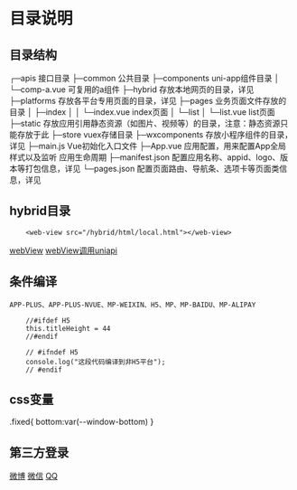 # 目录说明

## 目录结构

┌─apis            	    接口目录
├─common            		公共目录
├─components            uni-app组件目录
│  └─comp-a.vue         可复用的a组件
├─hybrid                存放本地网页的目录，详见
├─platforms             存放各平台专用页面的目录，详见
├─pages                 业务页面文件存放的目录
│  ├─index
│  │  └─index.vue       index页面
│  └─list
│     └─list.vue        list页面
├─static                存放应用引用静态资源（如图片、视频等）的目录，注意：静态资源只能存放于此
├─store                	vuex存储目录
├─wxcomponents          存放小程序组件的目录，详见
├─main.js               Vue初始化入口文件
├─App.vue               应用配置，用来配置App全局样式以及监听 应用生命周期
├─manifest.json         配置应用名称、appid、logo、版本等打包信息，详见
└─pages.json            配置页面路由、导航条、选项卡等页面类信息，详见

## hybrid目录

```
	<web-view src="/hybrid/html/local.html"></web-view>
```

[webView](https://uniapp.dcloud.io/component/web-view)
[webView调用uniapi](https://ask.dcloud.net.cn/article/35083)

## 条件编译

	APP-PLUS、APP-PLUS-NVUE、MP-WEIXIN、H5、MP、MP-BAIDU、MP-ALIPAY
	
```
	//#ifdef H5  
	this.titleHeight = 44  
	//#endif  
```

```
	// #ifndef H5  
	console.log("这段代码编译到非H5平台");  
	// #endif  
```

## css变量

.fixed{
    bottom:var(--window-bottom)
}

## 第三方登录

[微博](https://open.weibo.com/wiki/Weibo-JS_V2)
[微信](https://open.weixin.qq.com/cgi-bin/frame?t=home/web_tmpl)
[QQ](https://open.qq.com/reg)